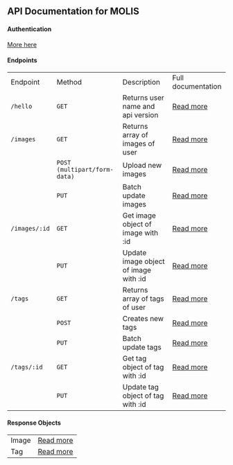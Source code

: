 ## API Documentation for MOLIS

#### Authentication

[More here](authentication.md)

#### Endpoints

<table>
  <tr>
    <td>Endpoint</td>
    <td>Method</td>
    <td>Description</td>
    <td>Full documentation</td>
  </tr>
  <tr>
    <td><code>/hello</code></td>
    <td><code>GET</code></td>
    <td>Returns user name and api version</td>
    <td><a href="get-hello.md">Read more</a></td>
  </tr>
  <tr>
    <td><code>/images</code></td>
    <td><code>GET</code></td>
    <td>Returns array of images of user</td>
    <td><a href="get-images.md">Read more</a></td>
  </tr>
  <tr>
    <td></td>
    <td><code>POST (multipart/form-data)</code></td>
    <td>Upload new images</td>
    <td><a href="post-images.md">Read more</a></td>
  </tr>
  <tr>
    <td></td>
    <td><code>PUT</code></td>
    <td>Batch update images</td>
    <td><a href="put-images.md">Read more</a></td>
  </tr>
  <tr>
    <td><code>/images/:id</code></td>
    <td><code>GET</code></td>
    <td>Get image object of image with :id</td>
    <td><a href="get-images-id.md">Read more</a></td>
  </tr>
  <tr>
    <td></td>
    <td><code>PUT</code></td>
    <td>Update image object of image with :id</td>
    <td><a href="put-images-id.md">Read more</a></td>
  </tr>
  <tr>
    <td><code>/tags</code></td>
    <td><code>GET</code></td>
    <td>Returns array of tags of user</td>
    <td><a href="get-tags.md">Read more</a></td>
  </tr>
  <tr>
    <td></td>
    <td><code>POST</code></td>
    <td>Creates new tags</td>
    <td><a href="post-tags.md">Read more</a></td>
  </tr>
  <tr>
    <td></td>
    <td><code>PUT</code></td>
    <td>Batch update tags</td>
    <td><a href="put-tags.md">Read more</a></td>
  </tr>
  <tr>
    <td><code>/tags/:id</code></td>
    <td><code>GET</code></td>
    <td>Get tag object of tag with :id</td>
    <td><a href="get-tags-id.md">Read more</a></td>
  </tr>
  <tr>
    <td></td>
    <td><code>PUT</code></td>
    <td>Update tag object of tag with :id</td>
    <td><a href="put-tags-id.md">Read more</a></td>
  </tr>
</table>

#### Response Objects

<table>
  <tr>
    <td>Image</td>
    <td><a href="https://github.com/aronwoost/MOLIS-api/blob/master/image-object.md">Read more</a></td>
  </tr>
  <tr>
    <td>Tag</td>
    <td><a href="https://github.com/aronwoost/MOLIS-api/blob/master/tag-object.md">Read more</a></td>
  </tr>
</table>